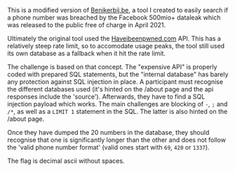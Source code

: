 This is a modified version of [Benikerbij.be](https://benikerbij), a tool I created to easily search if a phone number was breached by the Facebook 500mio+ dataleak which was released to the public free of charge in April 2021.

Ultimately the original tool used the [Haveibeenpwned.com](https://haveibeenpwned.com) API. This has a relatively steep rate limit, so to accomodate usage peaks, the tool still used its own database as a fallback when it hit the rate limit.

The challenge is based on that concept. The "expensive API" is properly coded with prepared SQL statements, but the "internal database" has barely any protection against SQL injection in place. A participant must recognise the different databases used (it's hinted on the /about page and the api responses include the 'source'). Afterwards, they have to find a SQL injection payload which works. The main challenges are blocking of `-`, `;` and `/*`, as well as a `LIMIT 1` statement in the SQL. The latter is also hinted on the /about page.

Once they have dumped the 20 numbers in the database, they should recognise that one is significantly longer than the other and does not follow the 'valid phone number format' (valid ones start with `69`, `420` or `1337`).

The flag is decimal ascii without spaces.